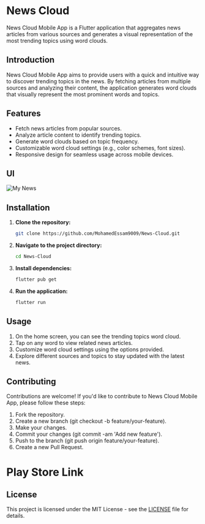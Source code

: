 # News Cloud 

News Cloud Mobile App is a Flutter application that aggregates news articles from various sources and generates a visual representation of the most trending topics using word clouds.

## Introduction

News Cloud Mobile App aims to provide users with a quick and intuitive way to discover trending topics in the news. By fetching articles from multiple sources and analyzing their content, the application generates word clouds that visually represent the most prominent words and topics.

## Features

- Fetch news articles from popular sources.
- Analyze article content to identify trending topics.
- Generate word clouds based on topic frequency.
- Customizable word cloud settings (e.g., color schemes, font sizes).
- Responsive design for seamless usage across mobile devices.

## UI
![My News](https://github.com/MohamedEssam9009/News-Cloud/assets/77198018/151474c0-f0bd-4e00-8a4e-e7d1544249c8)


## Installation

1. **Clone the repository:**
   ```bash
   git clone https://github.com/MohamedEssam9009/News-Cloud.git

2. **Navigate to the project directory:**
   ```bash
   cd News-Cloud
   ```

3. **Install dependencies:**
   ```bash
   flutter pub get
   ```

4. **Run the application:**
   ```bash
   flutter run
   ```

## Usage

1. On the home screen, you can see the trending topics word cloud.
2. Tap on any word to view related news articles.
3. Customize word cloud settings using the options provided.
4. Explore different sources and topics to stay updated with the latest news.

## Contributing

Contributions are welcome! If you'd like to contribute to News Cloud Mobile App, please follow these steps:

1. Fork the repository.
2. Create a new branch (git checkout -b feature/your-feature).
3. Make your changes.
4. Commit your changes (git commit -am 'Add new feature').
5. Push to the branch (git push origin feature/your-feature).
6. Create a new Pull Request.

# Play Store Link


## License

This project is licensed under the MIT License - see the [LICENSE](LICENSE) file for details.
